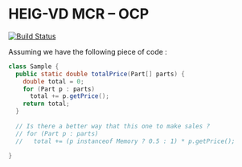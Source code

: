 # HEIG-VD MCR – OCP

[![Build Status](https://travis-ci.com/alexandrepiveteau/heig-MCR-slide11.svg?branch=master)](https://travis-ci.com/alexandrepiveteau/heig-MCR-slide11)

Assuming we have the following piece of code :

```java
class Sample {
  public static double totalPrice(Part[] parts) {
    double total = 0;
    for (Part p : parts)
      total += p.getPrice();
    return total;
  }
  
  // Is there a better way that this one to make sales ?
  // for (Part p : parts)
  //   total += (p instanceof Memory ? 0.5 : 1) * p.getPrice();

}
```